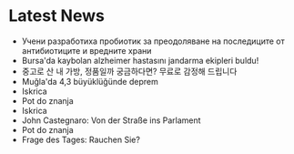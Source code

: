 # Latest News
-  Учени разработиха пробиотик за преодоляване на последиците от антибиотиците и вредните храни
-  Bursa'da kaybolan alzheimer hastasını jandarma ekipleri buldu!
-  중고로 산 내 가방, 정품일까 궁금하다면? 무료로 감정해 드립니다
-  Muğla'da 4,3 büyüklüğünde deprem
-  Iskrica
-  Pot do znanja
-  Iskrica
-  John Castegnaro: Von der Straße ins Parlament
-  Pot do znanja
-  Frage des Tages: Rauchen Sie?
